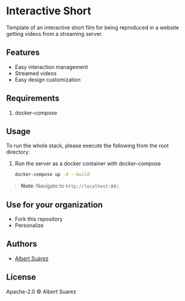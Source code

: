 # Interactive Short

Template of an interactive short film for being reproduced in a website getting videos from a streaming server.

## Features

- Easy interaction management
- Streamed videos
- Easy design customization

## Requirements

1. docker-compose

## Usage

To run the whole stack, please execute the following from the root directory:

1. Run the server as a docker container with docker-compose

    ```bash
    docker-compose up -d --build
    ```

> **Note**: Navigate to `http://localhost:80/`.

## Use for your organization

- Fork this repository
- Personalize

## Authors

- [Albert Suàrez](https://github.com/AlbertSuarez)

## License

Apache-2.0 © Albert Suarez
